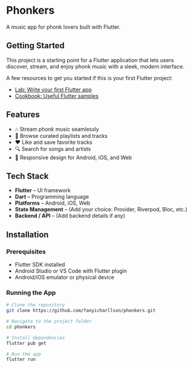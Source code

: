 # Phonkers

A music app for phonk lovers built with Flutter.

## Getting Started

This project is a starting point for a Flutter application that lets users discover, stream, and enjoy phonk music with a sleek, modern interface.

A few resources to get you started if this is your first Flutter project:

- [Lab: Write your first Flutter app](https://docs.flutter.dev/get-started/codelab)
- [Cookbook: Useful Flutter samples](https://docs.flutter.dev/cookbook)

## Features

- 🎶 Stream phonk music seamlessly
- 📂 Browse curated playlists and tracks
- ❤️ Like and save favorite tracks
- 🔍 Search for songs and artists
- 📱 Responsive design for Android, iOS, and Web

## Tech Stack

- **Flutter** – UI framework
- **Dart** – Programming language
- **Platforms** – Android, iOS, Web
- **State Management** – (Add your choice: Provider, Riverpod, Bloc, etc.)
- **Backend / API** – (Add backend details if any)

## Installation

### Prerequisites

- Flutter SDK installed
- Android Studio or VS Code with Flutter plugin
- Android/iOS emulator or physical device

### Running the App

```bash
# Clone the repository
git clone https://github.com/fanyicharllson/phonkers.git

# Navigate to the project folder
cd phonkers

# Install dependencies
flutter pub get

# Run the app
flutter run
